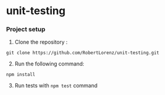 # unit-testing

### Project setup

 1. Clone the repository :

 `git clone https://github.com/RobertLorenz/unit-testing.git`

 2. Run the following command:

`npm install`

 3. Run tests with `npm test` command
